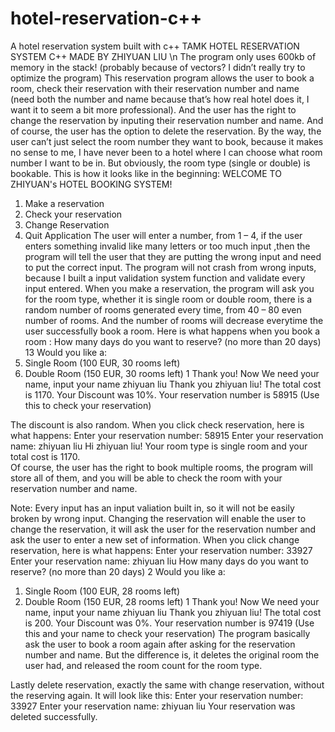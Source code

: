# hotel-reservation-c++
A hotel reservation system built with c++
TAMK HOTEL RESERVATION SYSTEM C++
MADE BY ZHIYUAN LIU \n
The program only uses 600kb of memory in the stack! (probably because of vectors? I didn’t really try to optimize the program) 
This reservation program allows the user to book a room, check their reservation with their reservation number and name (need both the number and name because that’s how real hotel does it, I want it to seem a bit more professional). And the user has the right to change the reservation by inputing their reservation number and name. And of course, the user has the option to delete the reservation. By the way, the user can’t just select the room number they want to book, because it makes no sense to me, I have never been to a hotel where I can choose what room number I want to be in. But obviously, the room type (single or double) is bookable.
This is how it looks like in the beginning:
WELCOME TO ZHIYUAN's HOTEL BOOKING SYSTEM!
1. Make a reservation
2. Check your reservation
3. Change Reservation
4. Quit Application
The user will enter a number, from 1 – 4, if the user enters something invalid like many letters or too much input ,then the program will tell the user that they are putting the wrong input and need to put the correct input. The program will not crash from wrong inputs, because I built a input validation system function and validate every input entered.
When you make a reservation, the program will ask you for the room type, whether it is single room or double room, there is a random number of rooms generated every time, from 40 – 80 even number of rooms. And the number of rooms will decrease everytime the user successfully book a room.
Here is what happens when you book a room :
How many days do you want to reserve? (no more than 20 days)
13
Would you like a: 
1. Single Room (100 EUR, 30 rooms left)
2. Double Room (150 EUR, 30 rooms left)
1
Thank you! Now We need your name, input your name 
zhiyuan liu
Thank you zhiyuan liu! The total cost is 1170.
Your Discount was 10%. 
Your reservation number is 58915 (Use this to check your reservation)

The discount is also random.
When you click check reservation, here is what happens:
Enter your reservation number: 58915
Enter your reservation name: zhiyuan liu
Hi zhiyuan liu! Your room type is single room and your total cost is 1170.  
Of course, the user has the right to book multiple rooms, the program will store all of them, and you will be able to check the room with your reservation number and name.

Note: Every input has an input valiation built in, so it will not be easily broken by wrong input.
Changing the reservation will enable the user to change the reservation, it will ask the user for the reservation number and ask the user to enter a new set of information.
When you click change reservation, here is what happens:
Enter your reservation number: 33927
Enter your reservation name: zhiyuan liu
How many days do you want to reserve? (no more than 20 days)
2
Would you like a: 
1. Single Room (100 EUR, 28 rooms left)
2. Double Room (150 EUR, 28 rooms left)
1
Thank you! Now We need your name, input your name 
zhiyuan liu
Thank you zhiyuan liu! The total cost is 200.
Your Discount was 0%. 
Your reservation number is 97419 (Use this and your name to check your reservation)
The program basically ask the user to book a room again after asking for the reservation number and name. But the difference is, it deletes the original room the user had, and released the room count for the room type. 

Lastly delete reservation, exactly the same with change reservation, without the reserving again.
It will look like this:
Enter your reservation number: 33927
Enter your reservation name: zhiyuan liu
Your reservation was deleted successfully.
